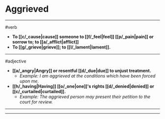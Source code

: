 # Aggrieved
---
#verb
- **To [[c/_cause|cause]] someone to [[f/_feel|feel]] [[p/_pain|pain]] or sorrow to; to [[a/_afflict|afflict]]**
- **To [[g/_grieve|grieve]]; to [[l/_lament|lament]].**
---
#adjective
- **[[a/_angry|Angry]] or resentful [[d/_due|due]] to unjust treatment.**
	- _Example: I am aggrieved at the conditions which have been forced upon me._
- **[[h/_having|Having]] [[o/_one|one]]'s rights [[d/_denied|denied]] or [[c/_curtailed|curtailed]].**
	- _Example: The aggrieved person may present their petition to the court for review._
---
---
